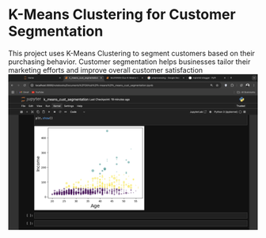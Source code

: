 # K-Means Clustering for Customer Segmentation
This project uses K-Means Clustering to segment customers based on their purchasing behavior. Customer segmentation helps businesses tailor their marketing efforts and improve overall customer satisfaction
![alt text](<Screenshot 1403-07-20 at 16.08.59-1.png>)